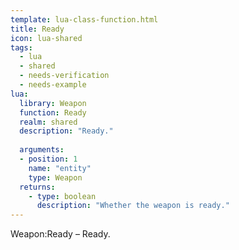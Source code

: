 ```yaml
---
template: lua-class-function.html
title: Ready
icon: lua-shared
tags:
  - lua
  - shared
  - needs-verification
  - needs-example
lua:
  library: Weapon
  function: Ready
  realm: shared
  description: "Ready."
  
  arguments:
  - position: 1
    name: "entity"
    type: Weapon
  returns:
    - type: boolean
      description: "Whether the weapon is ready."
---
```


<div class="lua__search__keywords">
Weapon:Ready &#x2013; Ready.
</div>
